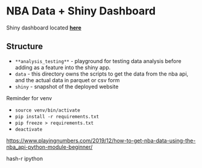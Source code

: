 # NBA Data + Shiny Dashboard

Shiny dashboard located [**here**](https://datawags.shinyapps.io/yoooo/)

## Structure

* `**analysis_testing**` -  playground for testing data analysis before adding as a feature into the shiny app.
* `data` - this directory owns the scripts to get the data from the nba api, and the actual data in parquet or csv form
* `shiny` - snapshot of the deployed website






Reminder for venv

* `source venv/bin/activate` 
* `pip install -r requirements.txt`
* `pip freeze > requirements.txt`
* `deactivate` 

https://www.playingnumbers.com/2019/12/how-to-get-nba-data-using-the-nba_api-python-module-beginner/

hash-r
ipython
